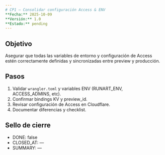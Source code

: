 ```yaml
---
# CP1 — Consolidar configuración Access & ENV
**Fecha:** 2025-10-09
**Versión:** 1.0
**Estado:** pending
---
```


## Objetivo
Asegurar que todas las variables de entorno y configuración de Access estén correctamente definidas y sincronizadas entre preview y producción.

## Pasos
1. Validar `wrangler.toml` y variables ENV (RUNART_ENV, ACCESS_ADMINS, etc).
2. Confirmar bindings KV y preview_id.
3. Revisar configuración de Access en Cloudflare.
4. Documentar diferencias y checklist.

## Sello de cierre
- DONE: false
- CLOSED_AT: —
- SUMMARY: —
